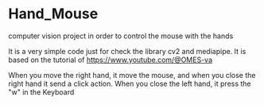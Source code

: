 # Hand_Mouse
computer vision project in order to control the mouse with the hands

It is a very simple code just for check the library cv2 and mediapipe. It is based on the tutorial of https://www.youtube.com/@OMES-va 

When you move the right hand, it move the mouse, and when you close the right hand it send a click action. 
When you close the left hand, it press the "w" in the Keyboard
